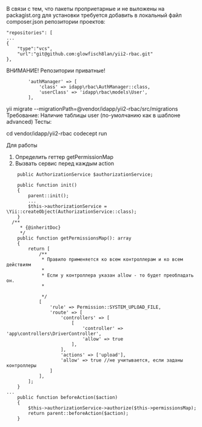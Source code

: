 <p>В связи с тем, что пакеты проприетарные и не выложены на packagist.org для установки требуется добавить 
в локальный файл composer.json репозитории проектов:</p>

````
"repositories": [
...
{
    "type":"vcs",
    "url":"git@github.com:glowfisch8lan/yii2-rbac.git"
},
````
ВНИМАНИЕ! Репозитории приватные!
````
        'authManager' => [
            'class' => idapp\rbac\AuthManager::class,
            'userClass' => 'idapp\rbac\models\User',
        ],
````

yii migrate --migrationPath=@vendor/idapp/yii2-rbac/src/migrations
Требование:
Наличие таблицы user (по-умолчанию как в шаблоне advanced)
Тесты:

cd vendor/idapp/yii2-rbac
codecept run

Для работы 
1. Определить геттер getPermissionMap
2. Вызвать сервис перед каждым action

````
    public AuthorizationService $authorizationService;
    
    public function init()
    {
        parent::init();
        ...
        $this->authorizationService = \Yii::createObject(AuthorizationService::class);
    }
  /**
     * {@inheritDoc}
     */
    public function getPermissionsMap(): array
    {
        return [
            /**
             * Правило применяется ко всем контроллерам и ко всем действиям
             *
             * Если у контроллера указан allow - то будет преобладать он.
             *

             */
            [
                'rule' => Permission::SYSTEM_UPLOAD_FILE,
                'route' => [
                    'controllers' => [
                        [
                            'controller' => 'app\controllers\DriverController',
                            'allow' => true
                        ],
                    ],
                    'actions' => ['upload'],
                    'allow' => true //не учитывается, если заданы контроллеры
                ]
            ],
        ];
    }
...
    public function beforeAction($action)
    {
        $this->authorizationService->authorize($this->permissionsMap);
        return parent::beforeAction($action);
    }
````